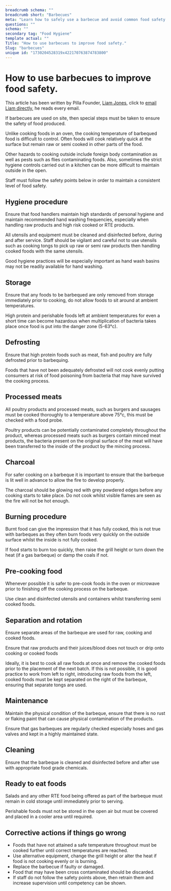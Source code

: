 ```yaml
---
breadcrumb schema: ""
breadcrumb short: "Barbecues"
meta: "Learn how to safely use a barbecue and avoid common food safety risks like undercooking or cross-contamination. Get tips on proper hygiene, food storage, cooking times and more."
questions: ""
schema: ""
secondary tag: "Food Hygiene"
template actual: ""
Title: "How to use barbecues to improve food safety."
Slug: "barbecues"
unique id: "1730204528319x422170763874783800"
---
```


# How to use barbecues to improve food safety.&nbsp;

 This article has been written by Pilla Founder,&nbsp;[Liam Jones](https://yourpilla.com/profile/liam-jones), click to&nbsp;[email Liam directly](mailto:liam@yourpilla.com), he reads every email.

 If barbecues are used on site, then special steps must be taken to ensure the safety of food produced.

 Unlike cooking foods in an oven, the cooking temperature of barbequed food is difficult to control. Often foods will cook relatively quick at the surface but remain raw or semi cooked in other parts of the food.

 Other hazards to cooking outside include foreign body contamination as well as pests such as flies contaminating foods. Also, sometimes the strict hygiene controls carried out in a kitchen can be more difficult to maintain outside in the open.

 Staff must follow the safety points below in order to maintain a consistent level of food safety.

 ## Hygiene procedure

 Ensure that food handlers maintain high standards of personal hygiene and maintain recommended hand washing frequencies, especially when handling raw products and high risk cooked or RTE products.

 All utensils and equipment must be cleaned and disinfected before, during and after service. Staff should be vigilant and careful not to use utensils such as cooking tongs to pick up raw or semi raw products then handling cooked foods with the same utensils.

 Good hygiene practices will be especially important as hand wash basins may not be readily available for hand washing.

 ## Storage

 Ensure that any foods to be barbequed are only removed from storage immediately prior to cooking, do not allow foods to sit around at ambient temperatures.

 High protein and perishable foods left at ambient temperatures for even a short time can become hazardous when multiplication of bacteria takes place once food is put into the danger zone (5-63°c).

 ## Defrosting

 Ensure that high protein foods such as meat, fish and poultry are fully defrosted prior to barbequing.

 Foods that have not been adequately defrosted will not cook evenly putting consumers at risk of food poisoning from bacteria that may have survived the cooking process.

 ## Processed meats

 All poultry products and processed meats, such as burgers and sausages must be cooked thoroughly to a temperature above 75°c, this must be checked with a food probe.

 Poultry products can be potentially contaminated completely throughout the product, whereas processed meats such as burgers contain minced meat products, the bacteria present on the original surface of the meat will have been transferred to the inside of the product by the mincing process.

 ## Charcoal

 For safer cooking on a barbeque it is important to ensure that the barbeque is lit well in advance to allow the fire to develop properly.

 The charcoal should be glowing red with grey powdered edges before any cooking starts to take place. Do not cook whilst visible flames are seen as the fire will not be hot enough.

 ## Burning procedure

 Burnt food can give the impression that it has fully cooked, this is not true with barbeques as they often burn foods very quickly on the outside surface whilst the inside is not fully cooked.

 If food starts to burn too quickly, then raise the grill height or turn down the heat (if a gas barbeque) or damp the coals if not.

 ## Pre-cooking food

 Whenever possible it is safer to pre-cook foods in the oven or microwave prior to finishing off the cooking process on the barbeque.

 Use clean and disinfected utensils and containers whilst transferring semi cooked foods.

 ## Separation and rotation

 Ensure separate areas of the barbeque are used for raw, cooking and cooked foods.

 Ensure that raw products and their juices/blood does not touch or drip onto cooking or cooked foods

 Ideally, it is best to cook all raw foods at once and remove the cooked foods prior to the placement of the next batch. If this is not possible, it is good practice to work from left to right, introducing raw foods from the left, cooked foods must be kept separated on the right of the barbeque, ensuring that separate tongs are used.

 ## Maintenance

 Maintain the physical condition of the barbeque, ensure that there is no rust or flaking paint that can cause physical contamination of the products.

 Ensure that gas barbeques are regularly checked especially hoses and gas valves and kept in a highly maintained state.

 ## Cleaning

 Ensure that the barbeque is cleaned and disinfected before and after use with appropriate food grade chemicals.

 ## Ready to eat foods

 Salads and any other RTE food being offered as part of the barbeque must remain in cold storage until immediately prior to serving.

 Perishable foods must not be stored in the open air but must be covered and placed in a cooler area until required.

 ## Corrective actions if things go wrong

 - Foods that have not attained a safe temperature throughout must be cooked further until correct temperatures are reached.
- Use alternative equipment, change the grill height or alter the heat if food is not cooking evenly or is burning.
- Replace the barbecue if faulty or damaged.
- Food that may have been cross contaminated should be discarded.
- If staff do not follow the safety points above, then retrain them and increase supervision until competency can be shown.